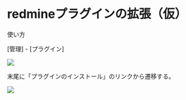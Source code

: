 # redmineプラグインの拡張（仮）

使い方  

[管理] - [プラグイン]


<img src="https://github.com/covemause/documents/blob/master/plugin_adaptation_install.PNG" /> 


末尾に「プラグインのインストール」のリンクから遷移する。





<img src="https://github.com/covemause/documents/blob/master/plugin_adaptation_ss.JPG" />  
